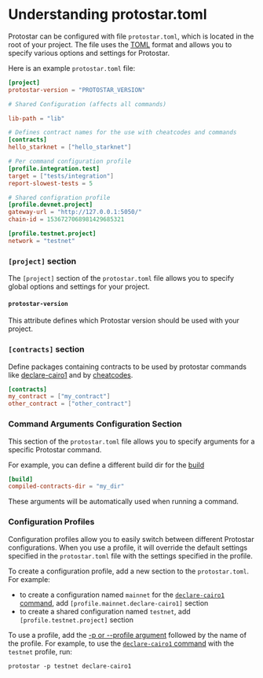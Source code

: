 # Understanding protostar.toml

Protostar can be configured with file `protostar.toml`, which is located in the root of your project. The file uses
the [TOML](https://toml.io/en/) format and allows you to specify various options and settings for Protostar.

Here is an example `protostar.toml` file:

```toml title="protostar.toml example"
[project]
protostar-version = "PROTOSTAR_VERSION"

# Shared Configuration (affects all commands)

lib-path = "lib"

# Defines contract names for the use with cheatcodes and commands
[contracts]
hello_starknet = ["hello_starknet"]

# Per command configuration profile
[profile.integration.test]
target = ["tests/integration"]
report-slowest-tests = 5

# Shared configration profile
[profile.devnet.project]
gateway-url = "http://127.0.0.1:5050/"
chain-id = 1536727068981429685321

[profile.testnet.project]
network = "testnet"
```

### `[project]` section

The `[project]` section of the `protostar.toml` file allows you to specify global options and settings for your project.

#### `protostar-version`

This attribute defines which Protostar version should be used with your project.

### `[contracts]` section

Define packages containing contracts to be used by protostar commands
like [declare-cairo1](../cli-reference.md#declare-cairo1) and by [cheatcodes](./05-testing/03-cheatcodes.md).

```toml
[contracts]
my_contract = ["my_contract"]
other_contract = ["other_contract"]
```

### Command Arguments Configuration Section

This section of the `protostar.toml` file allows you to specify arguments for a specific
Protostar command.


For example, you can define a different build dir for the [build](../cli-reference.md#build)

```toml title="Configuration File"
[build]
compiled-contracts-dir = "my_dir"
```

These arguments will be automatically used when running a command.

### Configuration Profiles

Configuration profiles allow you to easily switch between different Protostar configurations.
When you use a profile, it will override the default settings specified in the `protostar.toml` file with the settings
specified in the profile.

To create a configuration profile, add a new section to the `protostar.toml`. For example:

- to create a configuration named `mainnet` for the [`declare-cairo1` command](../cli-reference.md#declare-cairo1),
  add `[profile.mainnet.declare-cairo1]` section
- to create a shared configuration named `testnet`, add `[profile.testnet.project]` section

To use a profile, add the [-p or --profile argument](../cli-reference.md#-p---profile-string) followed by the name of
the profile.
For example, to use the [`declare-cairo1` command](../cli-reference.md#declare-cairo1) with the `testnet` profile,
run:

```console
protostar -p testnet declare-cairo1
```